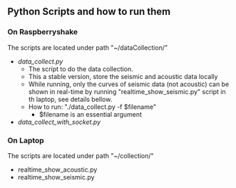 ## Python Scripts and how to run them
### On Raspberryshake
The scripts are located under path "~/dataCollection/"
- *data_collect.py*
  - The script to do the data collection.
  - This a stable version, store the seismic and acoustic data locally
  - While running, only the curves of seismic data (not acoustic) can be shown in real-time by running "realtime_show_seismic.py" script in th laptop, see details bellow.
  - How to run: "./data_collect.py -f $filename"
    -  $filename is an essential argument
- *data_collect_with_socket.py*

### On Laptop
The scripts are located under path "~/collection/"
- realtime_show_acoustic.py
- realtime_show_seismic.py
